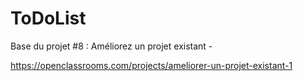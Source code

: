 ToDoList
========

Base du projet #8 : Améliorez un projet existant - 

https://openclassrooms.com/projects/ameliorer-un-projet-existant-1
